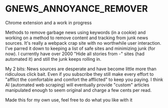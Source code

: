 # GNEWS_ANNOYANCE_REMOVER

Chrome extension and a work in progress

Methods to remove garbage news using keywords (in a cookie) and working on a method to remove content and tracking from junk news sources.  It's really a webpack crap site with no worthwhile user interaction.  I've parred it down to keeping a list of safe sites and minimizing junk (for now).  I currently have over 2000 "Hide all stories from -" sites (had automated it) and still the junk keeps rolling in.

My 2 bits: News sources are desperate and have become little more than ridiculous click bait.  Even if you subscribe they still make every effort to "afflict the comfortable and comfort the afflicted" to keep you paying.  I think AI (automated web scraping) will eventually provide "custom" articles manipulated enough to seem original and charge a few cents per read.

Made this for my own use, feel free to do what you like with it
